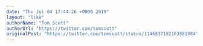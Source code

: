 ```yaml
---
date: "Thu Jul 04 17:44:26 +0000 2019"
layout: "like"
authorName: "Tom Scott"
authorUrl: "https://twitter.com/tomscott"
originalPost: "https://twitter.com/tomscott/status/1146837182163881984"
---
```

